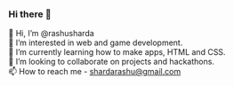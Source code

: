 ### Hi there 👋

👋 Hi, I’m @rashusharda  
👀 I’m interested in web and game development.  
🌱 I’m currently learning how to make apps, HTML and CSS.  
💞️ I’m looking to collaborate on projects and hackathons.  
📫 How to reach me - shardarashu@gmail.com  

